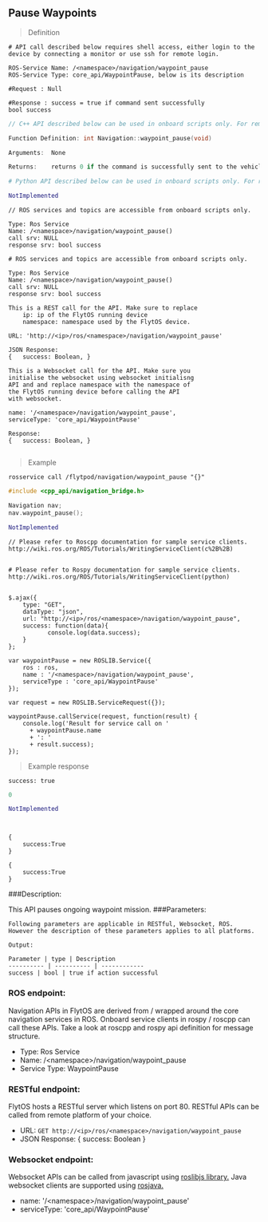 ## Pause Waypoints


> Definition

```shell
# API call described below requires shell access, either login to the device by connecting a monitor or use ssh for remote login.

ROS-Service Name: /<namespace>/navigation/waypoint_pause
ROS-Service Type: core_api/WaypointPause, below is its description

#Request : Null

#Response : success = true if command sent successfully
bool success
```

```cpp
// C++ API described below can be used in onboard scripts only. For remote scripts you can use http client libraries to call FlytOS REST endpoints from C++.

Function Definition: int Navigation::waypoint_pause(void)

Arguments:  None

Returns:    returns 0 if the command is successfully sent to the vehicle
```

```python
# Python API described below can be used in onboard scripts only. For remote scripts you can use http client libraries to call FlytOS REST endpoints from Python.

NotImplemented
```

```cpp--ros
// ROS services and topics are accessible from onboard scripts only.

Type: Ros Service
Name: /<namespace>/navigation/waypoint_pause()
call srv: NULL
response srv: bool success
```

```python--ros
# ROS services and topics are accessible from onboard scripts only.

Type: Ros Service
Name: /<namespace>/navigation/waypoint_pause()
call srv: NULL
response srv: bool success

```

```javascript--REST
This is a REST call for the API. Make sure to replace 
    ip: ip of the FlytOS running device
    namespace: namespace used by the FlytOS device.

URL: 'http://<ip>/ros/<namespace>/navigation/waypoint_pause'

JSON Response:
{   success: Boolean, }

```

```javascript--Websocket
This is a Websocket call for the API. Make sure you 
initialise the websocket using websocket initialisng 
API and and replace namespace with the namespace of 
the FlytOS running device before calling the API 
with websocket.

name: '/<namespace>/navigation/waypoint_pause',
serviceType: 'core_api/WaypointPause'

Response:
{   success: Boolean, }


```


> Example

```shell
rosservice call /flytpod/navigation/waypoint_pause "{}"      
```

```cpp
#include <cpp_api/navigation_bridge.h>

Navigation nav;
nav.waypoint_pause();
```

```python
NotImplemented

```

```cpp--ros
// Please refer to Roscpp documentation for sample service clients. http://wiki.ros.org/ROS/Tutorials/WritingServiceClient(c%2B%2B)
```

```python--ros

# Please refer to Rospy documentation for sample service clients. http://wiki.ros.org/ROS/Tutorials/WritingServiceClient(python)

```

```javascript--REST

$.ajax({
    type: "GET",
    dataType: "json",
    url: "http://<ip>/ros/<namespace>/navigation/waypoint_pause",  
    success: function(data){
           console.log(data.success);
    }
};

```

```javascript--Websocket
var waypointPause = new ROSLIB.Service({
    ros : ros,
    name : '/<namespace>/navigation/waypoint_pause',
    serviceType : 'core_api/WaypointPause'
});

var request = new ROSLIB.ServiceRequest({});

waypointPause.callService(request, function(result) {
    console.log('Result for service call on '
      + waypointPause.name
      + ': '
      + result.success);
});
```


> Example response

```shell
success: true
```

```cpp
0
```

```python
NotImplemented
```

```cpp--ros
```

```python--ros
```

```javascript--REST
{
    success:True
}

```

```javascript--Websocket
{
    success:True
}

```





###Description:

This API pauses ongoing waypoint mission.
###Parameters:
    
    Following parameters are applicable in RESTful, Websocket, ROS. However the description of these parameters applies to all platforms. 
    
    Output:
    
    Parameter | type | Description
    ---------- | ---------- | ------------
    success | bool | true if action successful

### ROS endpoint:
Navigation APIs in FlytOS are derived from / wrapped around the core navigation services in ROS. Onboard service clients in rospy / roscpp can call these APIs. Take a look at roscpp and rospy api definition for message structure. 

* Type: Ros Service</br> 
* Name: /\<namespace\>/navigation/waypoint_pause</br>
* Service Type: WaypointPause

### RESTful endpoint:
FlytOS hosts a RESTful server which listens on port 80. RESTful APIs can be called from remote platform of your choice.

* URL: ````GET http://<ip>/ros/<namespace>/navigation/waypoint_pause````
* JSON Response:
{
    success: Boolean
}


### Websocket endpoint:
Websocket APIs can be called from javascript using  [roslibjs library.](https://github.com/RobotWebTools/roslibjs) 
Java websocket clients are supported using [rosjava.](http://wiki.ros.org/rosjava)

* name: '/\<namespace\>/navigation/waypoint_pause'</br>
* serviceType: 'core_api/WaypointPause'



